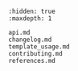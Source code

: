 ```{include} ../README.md

```

```{toctree}
:hidden: true
:maxdepth: 1

api.md
changelog.md
template_usage.md
contributing.md
references.md
```
